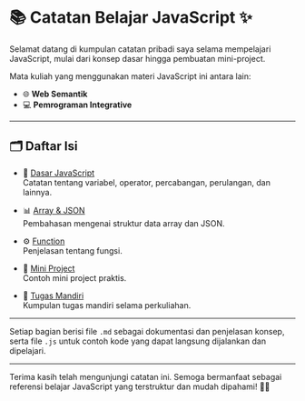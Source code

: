 # 📚 Catatan Belajar JavaScript ✨

Selamat datang di kumpulan catatan pribadi saya selama mempelajari JavaScript, mulai dari konsep dasar hingga pembuatan mini-project.

Mata kuliah yang menggunakan materi JavaScript ini antara lain:  
- 🌐 **Web Semantik**  
- 💻 **Pemrograman Integrative**

---

## 🗂️ Daftar Isi

- 📖 [Dasar JavaScript](./dasar-javascript)  
  Catatan tentang variabel, operator, percabangan, perulangan, dan lainnya.  

- 📊 [Array & JSON](./array-json)  
  Pembahasan mengenai struktur data array dan JSON.  

- ⚙️ [Function](./function)  
  Penjelasan tentang fungsi.  

- 🚀 [Mini Project](./project-mini)  
  Contoh mini project praktis.

- 📝 [Tugas Mandiri](./tugas-mandiri)  
  Kumpulan tugas mandiri selama perkuliahan.

---

Setiap bagian berisi file `.md` sebagai dokumentasi dan penjelasan konsep, serta file `.js` untuk contoh kode yang dapat langsung dijalankan dan dipelajari.

---

Terima kasih telah mengunjungi catatan ini. Semoga bermanfaat sebagai referensi belajar JavaScript yang terstruktur dan mudah dipahami! 🙏✨
